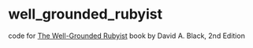# well_grounded_rubyist

code for [The Well-Grounded Rubyist](https://www.amazon.com/Well-Grounded-Rubyist-David-Black/dp/1617291692/) book by David A. Black, 2nd Edition
